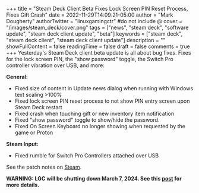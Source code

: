 +++
title = "Steam Deck Client Beta Fixes Lock Screen PIN Reset Process, Fixes Gift Crash"
date = 2022-11-29T14:09:21-05:00
author = "Mark Dougherty"
authorTwitter = "linuxgamingctr" #do not include @
cover = "/images/steam_deck/cover.png"
tags = ["news", "steam deck", "software update", "steam deck client update", "beta"]
keywords = ["steam deck", "steam deck client", "steam deck client update"]
description = ""
showFullContent = false
readingTime = false
draft = false
comments = true
+++
Yesterday's Steam Deck client beta update is all about bug fixes. Fixes for the lock screen PIN, the "show password" toggle, the Switch Pro controller vibration over USB, and more:

**General:**
- Fixed size of content in Update news dialog when running with Windows text scaling >100%
- Fixed lock screen PIN reset process to not show PIN entry screen upon Steam Deck restart
- Fixed crash when touching gift or new inventory item notification
- Fixed "show password" toggle to show/hide the password.
- Fixed On Screen Keyboard no longer showing when requested by the game or Proton

**Steam Input:**
- Fixed rumble for Switch Pro Controllers attached over USB

See the patch notes on [Steam](https://store.steampowered.com/news/app/1675200/view/3497637038444598936).

**WARNING: LGC will be shutting down March 7, 2024. See this [post](https://linuxgamingcentral.com/posts/the-end-of-lgc/) for more details.**
